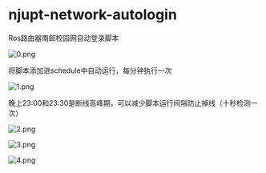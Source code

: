 # njupt-network-autologin
Ros路由器南邮校园网自动登录脚本

![0.png](https://s2.loli.net/2022/06/10/hoWZTq9DeKG8Yp4.png)

将脚本添加进schedule中自动运行，每分钟执行一次

![1.png](https://s2.loli.net/2022/06/10/jGmYluOhpDeUqCv.png)

晚上23:00和23:30是断线高峰期，可以减少脚本运行间隔防止掉线（十秒检测一次）

![2.png](https://s2.loli.net/2022/06/10/s8KaBOq53rcIfZw.png)

![3.png](https://s2.loli.net/2022/06/10/qxDjZytb4MYNimH.png)

![4.png](https://s2.loli.net/2022/06/10/Qc8aMvxFkGj45sJ.png)
